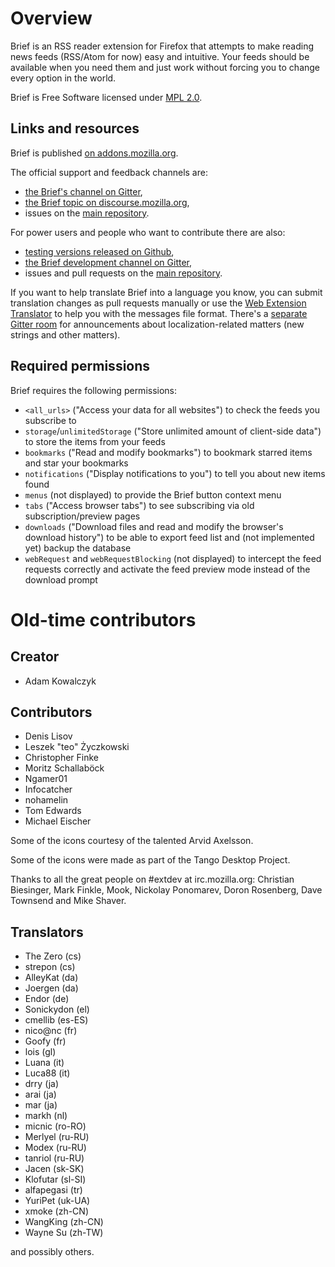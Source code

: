 # Overview

Brief is an RSS reader extension for Firefox that attempts to make reading news feeds
(RSS/Atom for now) easy and intuitive. Your feeds should be available when you need them
and just work without forcing you to change every option in the world.

Brief is Free Software licensed under [MPL 2.0](https://www.mozilla.org/en-US/MPL/2.0/).

## Links and resources

Brief is published [on addons.mozilla.org](https://addons.mozilla.org/en-US/firefox/addon/brief/).

The official support and feedback channels are:
- [the Brief's channel on Gitter](https://gitter.im/brief-rss/Lobby),
- [the Brief topic on discourse.mozilla.org](https://discourse.mozilla.org/t/support-brief/6514),
- issues on the [main repository](https://github.com/brief-rss/brief).

For power users and people who want to contribute there are also:
- [testing versions released on Github](https://github.com/brief-rss/brief/releases),
- [the Brief development channel on Gitter](https://gitter.im/brief-rss/brief),
- issues and pull requests on the [main repository](https://github.com/brief-rss/brief).

If you want to help translate Brief into a language you know,
you can submit translation changes as pull requests manually
or use the [Web Extension Translator](https://lusito.github.io/web-ext-translator/?gh=https://github.com/brief-rss/brief/tree/master)
to help you with the messages file format.
There's a [separate Gitter room](https://gitter.im/brief-rss/localization)
for announcements about localization-related matters (new strings and other matters).

## Required permissions

Brief requires the following permissions:

- `<all_urls>` ("Access your data for all websites") to check the feeds you subscribe to
- `storage`/`unlimitedStorage` ("Store unlimited amount of client-side data") to store the items from your feeds
- `bookmarks` ("Read and modify bookmarks") to bookmark starred items and star your bookmarks
- `notifications` ("Display notifications to you") to tell you about new items found
- `menus` (not displayed) to provide the Brief button context menu
- `tabs` ("Access browser tabs") to see subscribing via old subscription/preview pages
- `downloads` ("Download files and read and modify the browser's download history") to be able to export feed list and (not implemented yet) backup the database
- `webRequest` and `webRequestBlocking` (not displayed) to intercept the feed requests correctly and activate the feed preview mode instead of the download prompt

# Old-time contributors

## Creator

- Adam Kowalczyk

## Contributors

- Denis Lisov
- Leszek "teo" Życzkowski
- Christopher Finke
- Moritz Schallaböck
- Ngamer01
- Infocatcher
- nohamelin
- Tom Edwards
- Michael Eischer

Some of the icons courtesy of the talented Arvid Axelsson.

Some of the icons were made as part of the Tango Desktop Project.

Thanks to all the great people on #extdev at irc.mozilla.org: Christian Biesinger, Mark Finkle, Mook, Nickolay Ponomarev, Doron Rosenberg, Dave Townsend and Mike Shaver.

## Translators

- The Zero (cs)
- strepon (cs)
- AlleyKat (da)
- Joergen (da)
- Endor (de)
- Sonickydon (el)
- cmellib (es-ES)
- nico@nc (fr)
- Goofy (fr)
- lois (gl)
- Luana (it)
- Luca88 (it)
- drry (ja)
- arai (ja)
- mar (ja)
- markh (nl)
- micnic (ro-RO)
- Merlyel (ru-RU)
- Modex (ru-RU)
- tanriol (ru-RU)
- Jacen (sk-SK)
- Klofutar (sl-SI)
- alfapegasi (tr)
- YuriPet (uk-UA)
- xmoke (zh-CN)
- WangKing (zh-CN)
- Wayne Su (zh-TW)

and possibly others.
